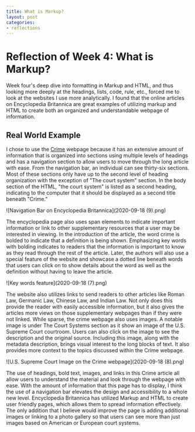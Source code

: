 ```yaml
---
title: What is Markup?
layout: post
categories:
- reflections
---
```


# Reflection of Week 4: What is Markup? #

Week four's deep dive into formatting in Markup and HTML, and thus looking more deeply at the headings, lists, code, rule, etc., forced me to look at the websites I use more analytically. I found that the online articles on Encyclopedia Britannica are great examples of utilizing markup and HTML to create both an organized and understandable webpage of information. 

## Real World Example ##

I chose to use the [Crime](https://www.britannica.com/topic/crime-law) webpage because it has an extensive amount of information that is organized into sections using multiple levels of headings and has a navigation section to allow users to move through the long article with ease. From the navigation bar, an individual can see thirty-six sections. Most of these sections only have up to the second level of heading organization with the exception of "The court system" section. In the body section of the HTML, "the court system" is listed as a second heading, indicating to the computer that it should be displayed as a second title beneath "Crime."

![Navigation Bar on Encyclopedia Britannica](2020-09-18 (9).png)

The encyclopedia page also uses span elements to indicate important information or link to other supplementary resources that a user may be interested in viewing. In the introduction of the article, the word crime is bolded to indicate that a definition is being shown. Emphasizing key words with bolding indicates to readers that the information is important to know as they read through the rest of the article. Later, the authors will also use a special feature of the website and showcase a dotted line beneath words that users can click on to show details about the word as well as the definition without having to leave the article. 

![Key words feature](2020-09-18 (7).png)

The website also utilizes links to send readers to other articles like Roman Law, Germanic Law, Chinese Law, and Indian Law. Not only does this provide the reader with easily accessible information, but it also gives the articles more views on those supplementary webpages than if they were not linked. While sparse, the crime webpage also uses images. A notable image is under The Court Systems section as it show an image of the U.S. Supreme Court courtroom. Users can also click on the image to see the description and the original source. Including this image, along with the metadata description, brings visual interest to the long blocks of text. It also provides more context to the topics discussed within the Crime webpage. 

![U.S. Supreme Court Image on the Crime webpage](2020-09-18 (8).png)

The use of headings, bold text, images, and links in this Crime article all allow users to understand the material and look through the webpage with ease. With the amount of information that this page has to display, I think the use of a navigation bar elevates the design and accessibility to a whole new level. Encyclopedia Britannica has utilized Markup and HTML to create user friendly pages, which allows them to spread information effectively. The only addition that I believe would improve the page is adding additional images or linking to a photo gallery so that users can see more than just images based on American or European court systems. 
